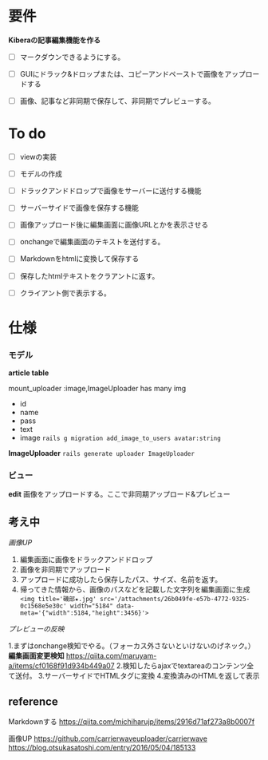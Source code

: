 # 要件
**Kiberaの記事編集機能を作る**
- [ ] マークダウンできるようにする。
- [ ] GUIにドラック&ドロップまたは、コピーアンドペーストで画像をアップロードする
- [ ] 画像、記事など非同期で保存して、非同期でプレビューする。


# To do
- [ ] viewの実装
- [ ] モデルの作成
- [ ] ドラックアンドドロップで画像をサーバーに送付する機能
- [ ] サーバーサイドで画像を保存する機能
- [ ] 画像アップロード後に編集画面に画像URLとかを表示させる
- [ ] onchangeで編集画面のテキストを送付する。
- [ ] Markdownをhtmlに変換して保存する
- [ ] 保存したhtmlテキストをクラアントに返す。
- [ ] クライアント側で表示する。


# 仕様
### モデル

**article table**

mount_uploader :image,ImageUploader
has many img
- id
- name
- pass
- text
- image 
```rails g migration add_image_to_users avatar:string```

**ImageUploader**
```rails generate uploader ImageUploader```



###  ビュー
**edit**
画像をアップロードする。ここで非同期アップロード&プレビュー


## 考え中

*画像UP*
1. 編集画面に画像をドラックアンドドロップ　
2. 画像を非同期でアップロード　　　
3. アップロードに成功したら保存したパス、サイズ、名前を返す。
4. 帰ってきた情報から、画像のパスなどを記載した文字列を編集画面に生成
```<img title='磯部★.jpg' src='/attachments/26b049fe-e57b-4772-9325-0c1568e5e30c' width="5184" data-meta='{"width":5184,"height":3456}'>```


*プレビューの反映*

1.まずはonchange検知でやる。（フォーカス外さないといけないのげネック。）
**編集画面変更検知**
https://qiita.com/maruyam-a/items/cf0168f91d934b449a07
2.検知したらajaxでtextareaのコンテンツ全て送付。
3.サーバーサイドでHTMLタグに変換
4.変換済みのHTMLを返して表示 


## reference
Markdownする
https://qiita.com/michiharujp/items/2916d71af273a8b0007f

画像UP
https://github.com/carrierwaveuploader/carrierwave
https://blog.otsukasatoshi.com/entry/2016/05/04/185133
